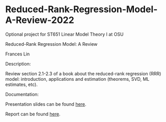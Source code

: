 # Reduced-Rank-Regression-Model-A-Review-2022
Optional project for ST651 Linear Model Theory I at OSU

Reduced-Rank Regression Model: A Review

Frances Lin 

Description:

Review section 2.1-2.3 of a book about the reduced-rank regression (RRR) model: introduction, applications and estimation (theorems, SVD, ML estimates, etc). 

Documentation:

Presentation slides can be found [here](https://github.com/franceslinyc/Reduced-Rank-Regression-Model-A-Review-2022/blob/main/reporting/Lin_ST651_Presentation.pdf). 

Report can be found [here](https://github.com/franceslinyc/Reduced-Rank-Regression-Model-A-Review-2022/blob/main/reporting/Lin_ST651_Project.pdf). 